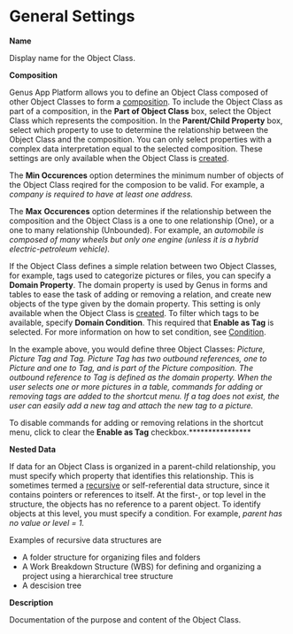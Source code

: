 # General Settings

**Name**

Display name for the Object Class.

**Composition**

Genus App Platform allows you to define an Object Class composed of other Object Classes to form a [composition](../../../../installation-and-configuration/composition.md "Composition"). To include the Object Class as part of a composition, in the **Part of Object Class** box, select the Object Class which represents the composition. In the **Parent/Child Property** box, select which property to use to determine the relationship between the Object Class and the composition. You can only select properties with a complex data interpretation equal to the selected composition. These settings are only available when the Object Class is [created](../create-a-new-object-domain.md).

The **Min Occurences** option determines the minimum number of objects of the Object Class reqired for the composion to be valid. For example, a <span style="FONT-STYLE: italic">company is required to have at least one <span style="FONT-STYLE: italic">address.

The **Max** **Occurences** option determines if the relationship between the composition and the Object Class is a one to one relationship (One), or a one to many relationship (Unbounded). For example, an <span style="FONT-STYLE: italic">automobile is composed of many <span style="FONT-STYLE: italic">wheels but only one <span style="FONT-STYLE: italic">engine (unless it is a hybrid electric-petroleum vehicle).

If the Object Class defines a simple relation between two Object Classes, for example, tags used to categorize pictures or files, you can specify a **Domain Property**. The domain property is used by Genus in forms and tables to ease the task of adding or removing a relation, and create new objects of the type given by the domain property. This setting is only available when the Object Class is [created](../create-a-new-object-domain.md). To filter which tags to be available, specify **Domain Condition**. This required that **Enable as Tag** is selected. For more information on how to set condition, see [Condition](../../../common-concepts/conditions.md).

In the example above, you would define three Object Classes: <span style="FONT-STYLE: italic">Picture, <span style="FONT-STYLE: italic">Picture Tag and <span style="FONT-STYLE: italic">Tag. <span style="FONT-STYLE: italic">Picture Tag has two outbound references, one to <span style="FONT-STYLE: italic">Picture and one to <span style="FONT-STYLE: italic">Tag, and is part of the <span style="FONT-STYLE: italic">Picture composition. The outbound reference to <span style="FONT-STYLE: italic">Tag is defined as the domain property. When the user selects one or more pictures in a table, commands for adding or removing tags are added to the shortcut menu. If a tag does not exist, the user can easily add a new tag and attach the new tag to a picture.

To disable commands for adding or removing relations in the shortcut menu, click to clear the **Enable as Tag** checkbox.****************

**Nested Data**

If data for an Object Class is organized in a parent-child relationship, you must specify which property that identifies this relationship. This is sometimes termed a [recursive](../../../../../terminology.md) or self-referential data structure, since it contains pointers or references to itself. At the first-, or top level in the structure, the objects has no reference to a parent object. To identify objects at this level, you must specify a condition. For example, <span style="FONT-STYLE: italic">parent has no value or <span style="FONT-STYLE: italic">level = 1.

Examples of recursive data structures are

*   A folder structure for organizing files and folders
*   A Work Breakdown Structure (WBS) for defining and organizing a project using a hierarchical tree structure
*   A descision tree

**Description**

Documentation of the purpose and content of the Object Class.